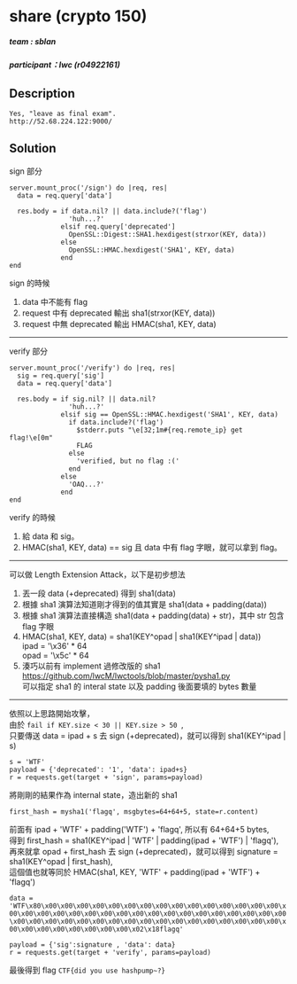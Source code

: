 # share (crypto 150)
##### team : sblan
##### participant：lwc (r04922161)
## Description
```
Yes, "leave as final exam".
http://52.68.224.122:9000/
```
## Solution
sign 部分
```
server.mount_proc('/sign') do |req, res|
  data = req.query['data']

  res.body = if data.nil? || data.include?('flag')
               'huh...?'
             elsif req.query['deprecated']
               OpenSSL::Digest::SHA1.hexdigest(strxor(KEY, data))
             else
               OpenSSL::HMAC.hexdigest('SHA1', KEY, data)
             end
end
```  
sign 的時候
1. data 中不能有 flag
2. request 中有 deprecated 輸出 sha1(strxor(KEY, data))
3. request 中無 deprecated 輸出 HMAC(sha1, KEY, data)  
---
verify 部分
```
server.mount_proc('/verify') do |req, res|
  sig = req.query['sig']
  data = req.query['data']

  res.body = if sig.nil? || data.nil?
               'huh...?'
             elsif sig == OpenSSL::HMAC.hexdigest('SHA1', KEY, data)
               if data.include?('flag')
                 $stderr.puts "\e[32;1m#{req.remote_ip} get flag!\e[0m"
                 FLAG
               else
                 'verified, but no flag :('
               end
             else
               'OAQ...?'
             end
end
```
verify 的時候
1. 給 data 和 sig。
2. HMAC(sha1, KEY, data) == sig 且 data 中有 flag 字眼，就可以拿到 flag。
---
可以做 Length Extension Attack，以下是初步想法
1. 丟一段 data (+deprecated) 得到 sha1(data)
2. 根據 sha1 演算法知道剛才得到的值其實是 sha1(data + padding(data))
3. 根據 sha1 演算法直接構造 sha1(data + padding(data) + str)，其中 str 包含 flag 字眼
4. HMAC(sha1, KEY, data) = sha1(KEY^opad | sha1(KEY^ipad | data))  
   ipad = '\x36' * 64  
   opad = '\x5c' * 64
5. 湊巧以前有 implement 過修改版的 sha1   
https://github.com/lwcM/lwctools/blob/master/pysha1.py  
可以指定 sha1 的 interal state 以及 padding 後面要填的 bytes 數量  
---
依照以上思路開始攻擊，  
由於 `fail if KEY.size < 30 || KEY.size > 50 `,  
只要傳送 data = ipad + s 去 sign (+deprecated)，就可以得到 sha1(KEY^ipad | s)
```
s = 'WTF'
payload = {'deprecated': '1', 'data': ipad+s}
r = requests.get(target + 'sign', params=payload)
```
將剛剛的結果作為 internal state，造出新的 sha1
```
first_hash = mysha1('flagq', msgbytes=64+64+5, state=r.content)
```
前面有 ipad + 'WTF' + padding('WTF') + 'flagq', 所以有 64+64+5 bytes,  
得到 first_hash = sha1(KEY^ipad | 'WTF' | padding(ipad + 'WTF') | 'flagq'),   
再來就拿 opad + first_hash 去 sign (+deprecated)，就可以得到 signature = sha1(KEY^opad | first_hash),   
這個值也就等同於 HMAC(sha1, KEY, 'WTF' + padding(ipad + 'WTF') + 'flagq')

`data = 'WTF\x80\x00\x00\x00\x00\x00\x00\x00\x00\x00\x00\x00\x00\x00\x00\x00\x00\x00\x00\x00\x00\x00\x00\x00\x00\x00\x00\x00\x00\x00\x00\x00\x00\x00\x00\x00\x00\x00\x00\x00\x00\x00\x00\x00\x00\x00\x00\x00\x00\x00\x00\x00\x00\x00\x00\x00\x00\x00\x00\x02\x18flagq'`
```
payload = {'sig':signature , 'data': data}
r = requests.get(target + 'verify', params=payload)
```
最後得到 flag `CTF{did you use hashpump~?}`
